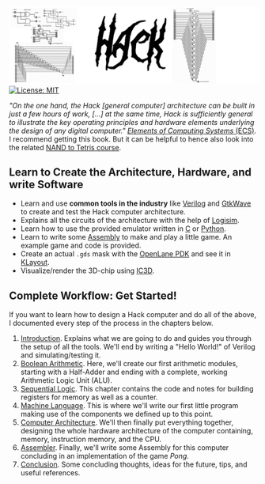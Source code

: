 ![](docs/header_design.png)
[![License: MIT](https://img.shields.io/badge/License-MIT-yellow.svg)](https://opensource.org/licenses/MIT)

_"On the one hand, the Hack [general computer] architecture can be built in just a few hours of work, [...] at the same time, Hack is sufficiently general to illustrate the key operating principles and hardware elements underlying the design of any digital computer."_ [_Elements of Computing Systems_ (ECS)](https://www.nand2tetris.org/book). I recommend getting this book. But it can be helpful to hence also look into the related [NAND to Tetris course](https://www.nand2tetris.org/course). 

## Learn to Create the Architecture, Hardware, and write Software
+ Learn and use **common tools in the industry** like [Verilog]() and [GtkWave]() to create and test the Hack computer architecture.
+ Explains all the circuits of the architecture with the help of [Logisim]().
+ Learn how to use the provided emulator written in [C]() or [Python]().
+ Learn to write some [Assembly]() to make and play a little game. An example game and code is provided.
+ Create an actual `.gds` mask with the [OpenLane PDK](https://openlane2.readthedocs.io/en/latest/getting_started/newcomers/index.html) and see it in [KLayout](https://www.klayout.de/).
+ Visualize/render the 3D-chip using [IC3D](https://github.com/QuentinWach/IC3D).


## Complete Workflow: Get Started!
If you want to learn how to design a Hack computer and do all of the above, I documented every step of the process in the chapters below.
1. [Introduction](docs/1_Get_Started.md). Explains what we are going to do and guides you through the setup of all the tools. We'll end by writing a "Hello World!" of Verilog and simulating/testing it.
2. [Boolean Arithmetic](docs/2_Boolean_Arithmetic.md). Here, we'll create our first arithmetic modules, starting with a Half-Adder and ending with a complete, working Arithmetic Logic Unit (ALU).
3. [Sequential Logic](docs/3_Sequential_Logic.md). This chapter contains the code and notes for building registers for memory as well as a counter.
4. [Machine Language](docs/4_Machine_Language.md). This is where we'll write our first little program making use of the components we defined up to this point.
5. [Computer Architecture](docs/5_Computer_Architecture.md). We'll then finally put everything together, designing the whole hardware architecture of the computer containing, memory, instruction memory, and the CPU.
6. [Assembler](docs/6_Assembler.md). Finally, we'll write some Assembly for this computer concluding in an implementation of the game _Pong_.
7. [Conclusion](docs/7_Conclusion.md). Some concluding thoughts, ideas for the future, tips, and useful references.


